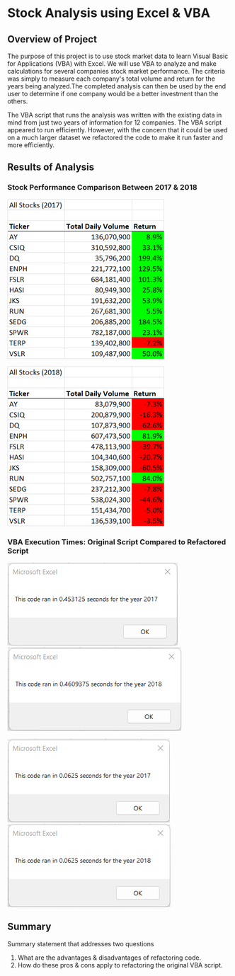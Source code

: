 # Stock Analysis using Excel & VBA

## Overview of Project

The purpose of this project is to use stock market data to learn Visual Basic for Applications (VBA) with Excel. We will use VBA to analyze and make calculations for several companies stock market performance. The criteria was simply to measure each company's total volume and return for the years being analyzed.The completed analysis can then be used by the end user to determine if one company would be a better investment than the others. 

The VBA script that runs the analysis was written with the existing data in mind from just two years of information for 12 companies. The VBA script appeared to run efficiently. However, with the concern that it could be used on a much larger dataset we refactored the code to make it run faster and more efficiently.

## Results of Analysis

### Stock Performance Comparison Between 2017 & 2018

![2017 Analysis Results](/Resources/2017_Analysis_Results.png)

![2018 Analysis Results](/Resources/2018_Analysis_Results.png)



### VBA Execution Times: Original Script Compared to Refactored Script

![2017 Original Code Run Time](/Resources/VBA_Challenge_2017_Original_Code.png)
![2018 Original Code Run Time](/Resources/VBA_Challenge_2018_Original_Code.png)

![2017 Refactored Code Run Time](/Resources/VBA_Challenge_2017.png)
![2018 Refactored Code Run Time](/Resources/VBA_Challenge_2018.png)



## Summary
Summary statement that addresses two questions
1. What are the advantages & disadvantages of refactoring code.
2. How do these pros & cons apply to refactoring the original VBA script.


